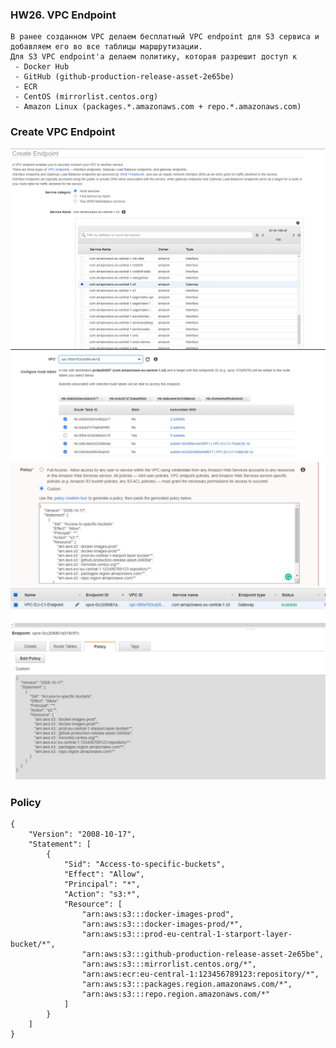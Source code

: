### HW26. VPC Endpoint
``` 
В ранее созданном VPC делаем бесплатный VPC endpoint для S3 сервиса и добавляем его во все таблицы маршрутизации.
Для S3 VPC endpoint'а делаем политику, которая разрешит доступ к
 - Docker Hub
 - GitHub (github-production-release-asset-2e65be)
 - ECR
 - CentOS (mirrorlist.centos.org)
 - Amazon Linux (packages.*.amazonaws.com + repo.*.amazonaws.com)
```
### Create VPC Endpoint
![screen shot web page](https://github.com/v-kostyukov/ithillel-tasks/blob/master/HW26/img/screen1.png)
![screen shot web page](https://github.com/v-kostyukov/ithillel-tasks/blob/master/HW26/img/screen2.png)
![screen shot web page](https://github.com/v-kostyukov/ithillel-tasks/blob/master/HW26/img/screen3.png)
![screen shot web page](https://github.com/v-kostyukov/ithillel-tasks/blob/master/HW26/img/screen4.png)
### Policy
``` 
{
    "Version": "2008-10-17",
    "Statement": [
        {
            "Sid": "Access-to-specific-buckets",
            "Effect": "Allow",
            "Principal": "*",
            "Action": "s3:*",
            "Resource": [
                "arn:aws:s3:::docker-images-prod",
                "arn:aws:s3:::docker-images-prod/*",
                "arn:aws:s3:::prod-eu-central-1-starport-layer-bucket/*",
                "arn:aws:s3:::github-production-release-asset-2e65be",
                "arn:aws:s3:::mirrorlist.centos.org/*",
                "arn:aws:ecr:eu-central-1:123456789123:repository/*",
                "arn:aws:s3:::packages.region.amazonaws.com/*",
                "arn:aws:s3:::repo.region.amazonaws.com/*"
            ]
        }
    ]
}
```
